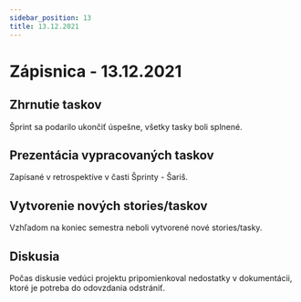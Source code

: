 ```yaml
---
sidebar_position: 13
title: 13.12.2021
---
```


# Zápisnica - 13.12.2021

## Zhrnutie taskov

Šprint sa podarilo ukončiť úspešne, všetky tasky boli splnené.

## Prezentácia vypracovaných taskov

Zapísané v retrospektíve v časti Šprinty - Šariš.

## Vytvorenie nových stories/taskov

Vzhľadom na koniec semestra neboli vytvorené nové stories/tasky.

## Diskusia

Počas diskusie vedúci projektu pripomienkoval nedostatky v dokumentácii, ktoré je potreba do odovzdania odstrániť.
